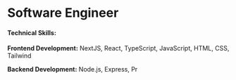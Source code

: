 # Software Engineer

#### Technical Skills:

**Frontend Development:** NextJS, React, TypeScript, JavaScript, HTML, CSS, Tailwind

**Backend Development:** Node.js, Express, Pr
